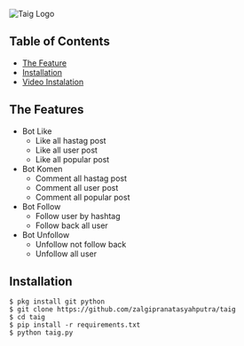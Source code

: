 ![Taig Logo](/Data/TaigLogo.jpg)

## Table of Contents
* [The Feature](#the-features)
* [Installation](#installation)
* [Video Instalation](#video-installation)

## The Features
* Bot Like
  * Like all hastag post
  * Like all user post
  * Like all popular post
* Bot Komen
  * Comment all hastag post
  * Comment all user post
  * Comment all popular post
* Bot Follow
  * Follow user by hashtag
  * Follow back all user
* Bot Unfollow
  * Unfollow not follow back
  * Unfollow all user

## Installation
```
$ pkg install git python
$ git clone https://github.com/zalgipranatasyahputra/taig
$ cd taig
$ pip install -r requirements.txt
$ python taig.py
```